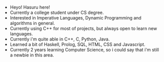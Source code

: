 - Heyo! Hasuru here!
- Currently a college student under CS degree.
- Interested in Imperative Languages, Dynamic Programming and algorithms in general.
- Currently using C++ for most of projects, but always open to learn new languages.
- Currently i'm quite able in C++, C, Python, Java.
- Learned a bit of Haskell, Prolog, SQL, HTML, CSS and Javascript.
- Currently 2 years learning Computer Science, so i could say that i'm still a newbie in this area.

<!---
Hasuru/Hasuru is a ✨ special ✨ repository because its `README.md` (this file) appears on your GitHub profile.
You can click the Preview link to take a look at your changes.
--->
